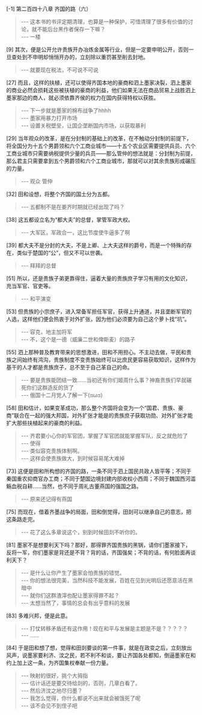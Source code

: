 
[-1] 第二百四十八章 齐国的路（六）
>--- 这本书的书评定期清理，也算是一种保护，可惜清理了很多有价值的讨论，就不能后台黑作者保存一下嘛？<br>
>--- 一楼<br>

[9] 其次，便是公开允许贵族开办冶炼金属等行业，但是一定要申明公开，否则一旦查处到不申明却悄悄开办的，立刻除以重罚甚至削去封地。
>--- 就要现在税法，不可说不可说<br>

[27] 而且，这样的扶植，还可以使得齐国本地的豪商和泗上墨家决裂，泗上墨家的商业必然会损耗这些被扶植的豪商的利益，他们如果无法在商品贸易上战胜泗上墨家那边的商人，就必须依靠齐侯的权力在国内获得特权以获胜。
>--- 下一步就是墨家的棉布战争了hhhh<br>
>--- 墨家用暴力打开市场<br>
>--- 设置关税壁垒，让国企垄断国内市场，以获取暴利<br>

[29] 当年观众的改革，是在分封制的基础上的改革，在不触动分封制的前提下，将全国分为十五个男爵领和六个工商业城市——十五个农业区需要提供兵员、六个工商业城市只需要纳税提供少量的兵员——那么管仲的想法就是：分封制为前提，那么君主只需要拿到五个男爵领和六个工商业城市，那就可以对其余贵族形成碾压的力量。
>--- 观众  管仲<br>

[32] 田和设想，将整个齐国的国土分为五都。
>--- 五都制不是在姜齐时期就已经出现了吗？<br>

[38] 这五都设立名为“都大夫”的总督，掌管军政大权。
>--- 大军区，军政合一，这比节度使牛逼多了啊<br>

[39] 都大夫不是分封的大夫，不是上卿、上大夫这样的爵号，而是一个特殊的存在，类似于楚国的“公”，但又不可以世袭。
>--- 拜拜的总督<br>

[51] 所以，还是贵族子弟更靠得住，逼着大量的贵族庶子学习有用的文化知识，充当军官、官吏等。
>--- 和平演变<br>

[53] 但贵族的小宗庶子，进入常备军担任军官，获得上升通道，并且垄断军官的人选，这样他们便会热衷于对外扩张，因为他们必须要为自己这个萝卜找“坑”。
>--- 容克，地主加将军<br>
>--- 不，这个是一德（威廉二世和俾斯麦）的路子<br>

[55] 泗上那种普及教育带来的思想激进，田和不用担心。不主动去做，平民和贵族之间始终有鸿沟，贵族制度不变贵族始终可以比庶民更容易获取知识，这样作为基干的人才都是贵族庶子，总不至于自己革自己的命。
>--- 要是贵族能团结一致……当初还有你们姬周什么事？神裔贵族们早就碾死你们这群造反的货了<br>
>--- 俄国十二月党人了解一下(ಡωಡ)<br>

[58] 田和估计，如果变革成功，那么整个齐国将会变为一个“国君、贵族、豪商”联合在一起的强大邦国，对外扩张才能是的贵族庶子获取功勋、对外扩张才能扩大那些扶植起来的豪商的利益。
>--- 齐君要小心你的军官团，掌握了军官团就能掌握军队，反之就危险了<br>
>--- 使得<br>
>--- 类似容克贵族体制啊。<br>
>--- 这样会使贵族做大，到时候容易尾大难掉<br>

[73] 这便是田和所构想的齐国的路，一条不同于泗上国民共政人皆平等；不同于秦国重农抑商官办工商；不同于楚国边境封建内部收权小西周；不同于魏国西河滥觞血税自耕……当然，也不同于周礼古董燕国的强国之路。
>--- 原来还记得有燕国<br>

[75] 而现在，借着齐墨战争的局面，田和倒觉得，田剡可以继承自己的意志，把这条路走完。
>--- 花了这么多章说这个，别到时候田剡不听你的。<br>

[81] 墨家不是想要利天下吗？那好，那得罪齐国贵族的黑锅，请你们墨家接下，反将一军，你们墨家是背还是不背？背的话，齐国强矣；不背的话，有何脸面再谈利天下？
>--- 是什么让你产生了墨家会怕贵族的错觉。<br>
>--- 你的想法很完美，当然科技不能发展，百姓在见到光明后还愿意活在黑暗中<br>
>--- 就你们这群渣滓也配让墨家得罪不起？<br>
>--- 太想当然了，事情的总会有出乎意料的发展<br>

[83] 多难兴邦，便是此意。
>--- 打仗转移矛盾还有这作用！现在和平与发展是主题是不是？？？？？<br>
>--- ……<br>

[84] 于是田和想了想，觉得和田剡要谈的第一件事，就是在政变之后，立刻放出风声，说墨家要利济、汶之民，若不利不和谈，要让齐国各处都知，倒逼墨家在和约上加上这一条，为齐国集权奉献一份力量。
>--- 映射的很好，挑个大拇指<br>
>--- 估计话还是要交待给剡的，否则，几章白看了。<br>
>--- 然后济汶之地尽归墨？<br>
>--- 我怎么觉得，你什么都说不出来就会被饿死了呢<br>
>--- 该不会见不到侄子吧<br>
